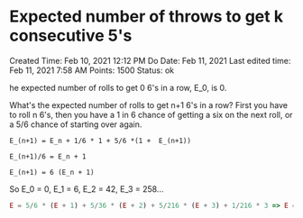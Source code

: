 # Expected number of throws to get k consecutive 5's

Created Time: Feb 10, 2021 12:12 PM
Do Date: Feb 11, 2021
Last edited time: Feb 11, 2021 7:58 AM
Points: 1500
Status: ok

he expected number of rolls to get 0 6's in a row, E_0, is 0.

What's the expected number of rolls to get n+1 6's in a row? First you have to roll n 6's, then you have a 1 in 6 chance of getting a six on the next roll, or a 5/6 chance of starting over again.

```
E_(n+1) = E_n + 1/6 * 1 + 5/6 *(1 +  E_(n+1))

E_(n+1)/6 = E_n + 1

E_(n+1) = 6 (E_n + 1)
```

So E_0 = 0, E_1 = 6, E_2 = 42, E_3 = 258...

```jsx
E = 5/6 * (E + 1) + 5/36 * (E + 2) + 5/216 * (E + 3) + 1/216 * 3 => E = 258.
```